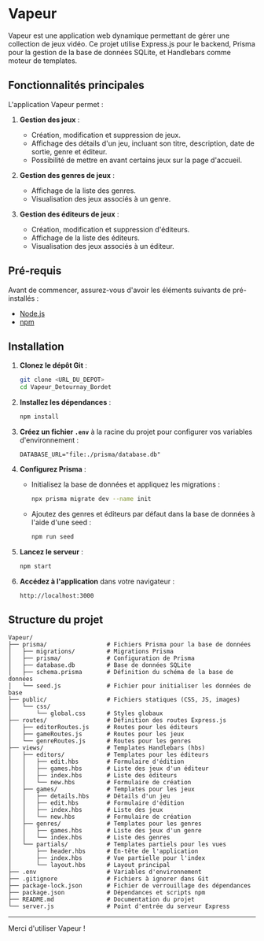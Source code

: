 # Vapeur

Vapeur est une application web dynamique permettant de gérer une collection de jeux vidéo. Ce projet utilise Express.js pour le backend, Prisma pour la gestion de la base de données SQLite, et Handlebars comme moteur de templates.

## Fonctionnalités principales

L'application Vapeur permet :

1. **Gestion des jeux** :
   - Création, modification et suppression de jeux.
   - Affichage des détails d'un jeu, incluant son titre, description, date de sortie, genre et éditeur.
   - Possibilité de mettre en avant certains jeux sur la page d'accueil.

2. **Gestion des genres de jeux** :
   - Affichage de la liste des genres.
   - Visualisation des jeux associés à un genre.

3. **Gestion des éditeurs de jeux** :
   - Création, modification et suppression d'éditeurs.
   - Affichage de la liste des éditeurs.
   - Visualisation des jeux associés à un éditeur.

## Pré-requis

Avant de commencer, assurez-vous d'avoir les éléments suivants de pré-installés :

- [Node.js](https://nodejs.org/)
- [npm](https://www.npmjs.com/)

## Installation

1. **Clonez le dépôt Git** :

   ```bash
   git clone <URL_DU_DEPOT>
   cd Vapeur_Detournay_Bordet
   ```

2. **Installez les dépendances** :

   ```bash
   npm install
   ```

3. **Créez un fichier `.env`** à la racine du projet pour configurer vos variables d'environnement :

   ```env
   DATABASE_URL="file:./prisma/database.db"
   ```

4. **Configurez Prisma** :

   - Initialisez la base de données et appliquez les migrations :
     
     ```bash
     npx prisma migrate dev --name init
     ```

   - Ajoutez des genres et éditeurs par défaut dans la base de données à l'aide d'une seed :
     
     ```bash
     npm run seed
     ```

5. **Lancez le serveur** :

   ```bash
   npm start
   ```

6. **Accédez à l'application** dans votre navigateur :

   ```
   http://localhost:3000
   ```

## Structure du projet

```
Vapeur/
├── prisma/                 # Fichiers Prisma pour la base de données
│   ├── migrations/         # Migrations Prisma
│   ├── prisma/             # Configuration de Prisma
│   ├── database.db         # Base de données SQLite
│   ├── schema.prisma       # Définition du schéma de la base de données
│   └── seed.js             # Fichier pour initialiser les données de base
├── public/                 # Fichiers statiques (CSS, JS, images)
│   └── css/
│       └── global.css      # Styles globaux
├── routes/                 # Définition des routes Express.js
│   ├── editorRoutes.js     # Routes pour les éditeurs
│   ├── gameRoutes.js       # Routes pour les jeux
│   └── genreRoutes.js      # Routes pour les genres
├── views/                  # Templates Handlebars (hbs)
│   ├── editors/            # Templates pour les éditeurs
│   │   ├── edit.hbs        # Formulaire d'édition
│   │   ├── games.hbs       # Liste des jeux d'un éditeur
│   │   ├── index.hbs       # Liste des éditeurs
│   │   └── new.hbs         # Formulaire de création
│   ├── games/              # Templates pour les jeux
│   │   ├── details.hbs     # Détails d'un jeu
│   │   ├── edit.hbs        # Formulaire d'édition
│   │   ├── index.hbs       # Liste des jeux
│   │   └── new.hbs         # Formulaire de création
│   ├── genres/             # Templates pour les genres
│   │   ├── games.hbs       # Liste des jeux d'un genre
│   │   └── index.hbs       # Liste des genres
│   └── partials/           # Templates partiels pour les vues
│       ├── header.hbs      # En-tête de l'application
│       ├── index.hbs       # Vue partielle pour l'index
│       └── layout.hbs      # Layout principal
├── .env                    # Variables d'environnement
├── .gitignore              # Fichiers à ignorer dans Git
├── package-lock.json       # Fichier de verrouillage des dépendances
├── package.json            # Dépendances et scripts npm
├── README.md               # Documentation du projet
└── server.js               # Point d'entrée du serveur Express
```


---

Merci d'utiliser Vapeur !
